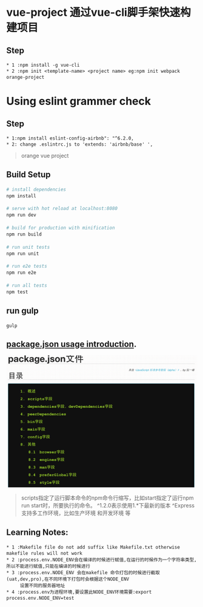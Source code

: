 # vue-project                                        通过vue-cli脚手架快速构建项目
## Step
```
* 1 :npm install -g vue-cli
* 2 :npm init <template-name> <project name> eg:npm init webpack orange-project
```

# Using eslint grammer check
## Step
```
* 1:npm install eslint-config-airbnb": "^6.2.0,
* 2: change .eslintrc.js to 'extends: 'airbnb/base' ',
```
> orange vue project

## Build Setup

``` bash
# install dependencies
npm install

# serve with hot reload at localhost:8080
npm run dev

# build for production with minification
npm run build

# run unit tests
npm run unit

# run e2e tests
npm run e2e

# run all tests
npm test
```
## run gulp
  ```
  gulp
  ```
## [package.json usage introduction](http://javascript.ruanyifeng.com/nodejs/packagejson.html).
  ![alt text][id]

  [id]: ./src/resources/package.png "package介绍"
  >  scripts指定了运行脚本命令的npm命令行缩写，比如start指定了运行npm run start时，所要执行的命令。
  >  ^1.2.0表示使用1.*下最新的版本
  >  ^Express支持多工作环境，比如生产环境 和开发环境 等

## Learning Notes:
```
* 1 :Makefile file do not add suffix like Makefile.txt otherwise makefile rules will not work
* 2 :process.env.NODE_ENV会在编译的时候进行赋值,在运行的时候作为一个字符串类型,所以不能进行赋值,只能在编译的时候进行
* 3 :process.env.NODE_ENV 会在makefile 命令打包的时候进行截取(uat,dev,pro),在不同环境下打包时会根据这个NODE_ENV
     设置不同的服务器地址
* 4 :process.env为进程环境,要设置此NODE_ENV环境需要:export process.env.NODE_ENV=test
```
